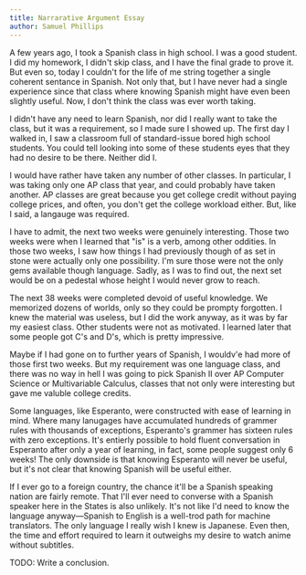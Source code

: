 ```yaml
---
title: Narrarative Argument Essay
author: Samuel Phillips
---
```


A few years ago, I took a Spanish class in high school. I was a good student. I
did my homework, I didn't skip class, and I have the final grade to prove it.
But even so, today I couldn't for the life of me string together a single
coherent sentance in Spanish. Not only that, but I have never had a single
experience since that class where knowing Spanish might have even been slightly
useful. Now, I don't think the class was ever worth taking.

I didn't have any need to learn Spanish, nor did I really want to take the
class, but it was a requirement, so I made sure I showed up. The first day I
walked in, I saw a classroom full of standard-issue bored high school students.
You could tell looking into some of these students eyes that they had no desire
to be there. Neither did I.

I would have rather have taken any number of other classes. In particular, I
was taking only one AP class that year, and could probably have taken another.
AP classes are great because you get college credit without paying college
prices, and often, you don't get the college workload either. But, like I said,
a langauge was required.

I have to admit, the next two weeks were genuinely interesting. Those two weeks
were when I learned that "is" is a verb, among other oddities. In those two
weeks, I saw how things I had previously though of as set in stone were
actually only one possibility. I'm sure those were not the only gems available
though language. Sadly, as I was to find out, the next set would be on a
pedestal whose height I would never grow to reach.

The next 38 weeks were completed devoid of useful knowledge. We memorized
dozens of worlds, only so they could be prompty forgotten. I knew the material
was useless, but I did the work anyway, as it was by far my easiest class.
Other students were not as motivated. I learned later that some people got C's
and D's, which is pretty impressive.

Maybe if I had gone on to further years of Spanish, I wouldv'e had more of
those first two weeks. But my requirement was one language class, and there was
no way in hell I was going to pick Spanish II over AP Computer Science or
Multivariable Calculus, classes that not only were interesting but gave me
valuble college credits.

Some languages, like Esperanto, were constructed with ease of learning in mind.
Where many lanugages have accumulated hundreds of grammer rules with thousands
of exceptions, Esperanto's grammer has sixteen rules with zero exceptions. It's
entierly possible to hold fluent conversation in Esperanto after only a year of
learning, in fact, some people suggest only 6 weeks! The only downside is that
knowing Esperanto will never be useful, but it's not clear that knowing Spanish
will be useful either.

If I ever go to a foreign country, the chance it'll be a Spanish speaking
nation are fairly remote. That I'll ever need to converse with a Spanish
speaker here in the States is also unlikely. It's not like I'd need to know the
language anyway—Spanish to English is a well-trod path for machine translators.
The only language I really wish I knew is Japanese. Even then, the time and
effort required to learn it outweighs my desire to watch anime without
subtitles.

TODO: Write a conclusion.
